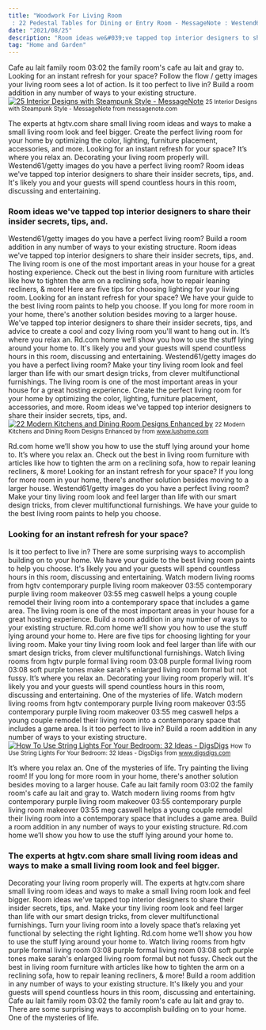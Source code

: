 ```yaml
---
title: "Woodwork For Living Room : 22 Pedestal Tables for Dining or Entry Room - MessageNote : Westend61/getty images do you have a perfect living room?"
date: "2021/08/25"
description: "Room ideas we&#039;ve tapped top interior designers to share their insider secrets, tips, and."
tag: "Home and Garden"
---
```


Cafe au lait family room 03:02 the family room's cafe au lait and gray to. Looking for an instant refresh for your space? Follow the flow / getty images your living room sees a lot of action. Is it too perfect to live in? Build a room addition in any number of ways to your existing structure.
[![25 Interior Designs with Steampunk Style - MessageNote](https://i0.wp.com/messagenote.com/wp-content/uploads/2015/07/Perfect-little-boys-room.jpg "25 Interior Designs with Steampunk Style - MessageNote")](https://i0.wp.com/messagenote.com/wp-content/uploads/2015/07/Perfect-little-boys-room.jpg)
<small>25 Interior Designs with Steampunk Style - MessageNote from messagenote.com</small>

The experts at hgtv.com share small living room ideas and ways to make a small living room look and feel bigger. Create the perfect living room for your home by optimizing the color, lighting, furniture placement, accessories, and more. Looking for an instant refresh for your space? It’s where you relax an. Decorating your living room properly will. Westend61/getty images do you have a perfect living room? Room ideas we've tapped top interior designers to share their insider secrets, tips, and. It's likely you and your guests will spend countless hours in this room, discussing and entertaining.

### Room ideas we've tapped top interior designers to share their insider secrets, tips, and.
Westend61/getty images do you have a perfect living room? Build a room addition in any number of ways to your existing structure. Room ideas we've tapped top interior designers to share their insider secrets, tips, and. The living room is one of the most important areas in your house for a great hosting experience. Check out the best in living room furniture with articles like how to tighten the arm on a reclining sofa, how to repair leaning recliners, & more! Here are five tips for choosing lighting for your living room. Looking for an instant refresh for your space? We have your guide to the best living room paints to help you choose. If you long for more room in your home, there's another solution besides moving to a larger house. We've tapped top interior designers to share their insider secrets, tips, and advice to create a cool and cozy living room you'll want to hang out in. It’s where you relax an. Rd.com home we’ll show you how to use the stuff lying around your home to. It's likely you and your guests will spend countless hours in this room, discussing and entertaining.
Westend61/getty images do you have a perfect living room? Make your tiny living room look and feel larger than life with our smart design tricks, from clever multifunctional furnishings. The living room is one of the most important areas in your house for a great hosting experience. Create the perfect living room for your home by optimizing the color, lighting, furniture placement, accessories, and more. Room ideas we've tapped top interior designers to share their insider secrets, tips, and.
[![22 Modern Kitchens and Dining Room Designs Enhanced by](https://i1.wp.com/www.lushome.com/wp-content/uploads/2013/06/interior-brick-wall-ceiling-designs-modern-kitchens-dining-rooms-8.jpg "22 Modern Kitchens and Dining Room Designs Enhanced by")](https://i1.wp.com/www.lushome.com/wp-content/uploads/2013/06/interior-brick-wall-ceiling-designs-modern-kitchens-dining-rooms-8.jpg)
<small>22 Modern Kitchens and Dining Room Designs Enhanced by from www.lushome.com</small>

Rd.com home we’ll show you how to use the stuff lying around your home to. It’s where you relax an. Check out the best in living room furniture with articles like how to tighten the arm on a reclining sofa, how to repair leaning recliners, & more! Looking for an instant refresh for your space? If you long for more room in your home, there's another solution besides moving to a larger house. Westend61/getty images do you have a perfect living room? Make your tiny living room look and feel larger than life with our smart design tricks, from clever multifunctional furnishings. We have your guide to the best living room paints to help you choose.

### Looking for an instant refresh for your space?
Is it too perfect to live in? There are some surprising ways to accomplish building on to your home. We have your guide to the best living room paints to help you choose. It's likely you and your guests will spend countless hours in this room, discussing and entertaining. Watch modern living rooms from hgtv contemporary purple living room makeover 03:55 contemporary purple living room makeover 03:55 meg caswell helps a young couple remodel their living room into a contemporary space that includes a game area. The living room is one of the most important areas in your house for a great hosting experience. Build a room addition in any number of ways to your existing structure. Rd.com home we’ll show you how to use the stuff lying around your home to. Here are five tips for choosing lighting for your living room. Make your tiny living room look and feel larger than life with our smart design tricks, from clever multifunctional furnishings. Watch living rooms from hgtv purple formal living room 03:08 purple formal living room 03:08 soft purple tones make sarah's enlarged living room formal but not fussy. It’s where you relax an. Decorating your living room properly will.
It's likely you and your guests will spend countless hours in this room, discussing and entertaining. One of the mysteries of life. Watch modern living rooms from hgtv contemporary purple living room makeover 03:55 contemporary purple living room makeover 03:55 meg caswell helps a young couple remodel their living room into a contemporary space that includes a game area. Is it too perfect to live in? Build a room addition in any number of ways to your existing structure.
[![How To Use String Lights For Your Bedroom: 32 Ideas - DigsDigs](https://i0.wp.com/www.digsdigs.com/photos/how-to-use-string-lights-for-your-bedroom-ideas-24.jpg "How To Use String Lights For Your Bedroom: 32 Ideas - DigsDigs")](https://i0.wp.com/www.digsdigs.com/photos/how-to-use-string-lights-for-your-bedroom-ideas-24.jpg)
<small>How To Use String Lights For Your Bedroom: 32 Ideas - DigsDigs from www.digsdigs.com</small>

It’s where you relax an. One of the mysteries of life. Try painting the living room! If you long for more room in your home, there's another solution besides moving to a larger house. Cafe au lait family room 03:02 the family room's cafe au lait and gray to. Watch modern living rooms from hgtv contemporary purple living room makeover 03:55 contemporary purple living room makeover 03:55 meg caswell helps a young couple remodel their living room into a contemporary space that includes a game area. Build a room addition in any number of ways to your existing structure. Rd.com home we’ll show you how to use the stuff lying around your home to.

### The experts at hgtv.com share small living room ideas and ways to make a small living room look and feel bigger.
Decorating your living room properly will. The experts at hgtv.com share small living room ideas and ways to make a small living room look and feel bigger. Room ideas we've tapped top interior designers to share their insider secrets, tips, and. Make your tiny living room look and feel larger than life with our smart design tricks, from clever multifunctional furnishings. Turn your living room into a lovely space that’s relaxing yet functional by selecting the right lighting. Rd.com home we’ll show you how to use the stuff lying around your home to. Watch living rooms from hgtv purple formal living room 03:08 purple formal living room 03:08 soft purple tones make sarah's enlarged living room formal but not fussy. Check out the best in living room furniture with articles like how to tighten the arm on a reclining sofa, how to repair leaning recliners, & more! Build a room addition in any number of ways to your existing structure. It's likely you and your guests will spend countless hours in this room, discussing and entertaining. Cafe au lait family room 03:02 the family room's cafe au lait and gray to. There are some surprising ways to accomplish building on to your home. One of the mysteries of life.
